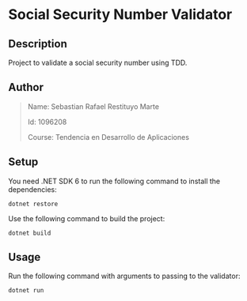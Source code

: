 # Social Security Number Validator

## Description
Project to validate a social security number using TDD.

## Author
> Name: Sebastian Rafael Restituyo Marte
>
> Id: 1096208
>
> Course: Tendencia en Desarrollo de Aplicaciones

## Setup
You need .NET SDK 6 to run the following command to install the dependencies:
```
dotnet restore
```

Use the following command to build the project:
```
dotnet build
```

## Usage
Run the following command with arguments to passing to the validator:
```
dotnet run
```
